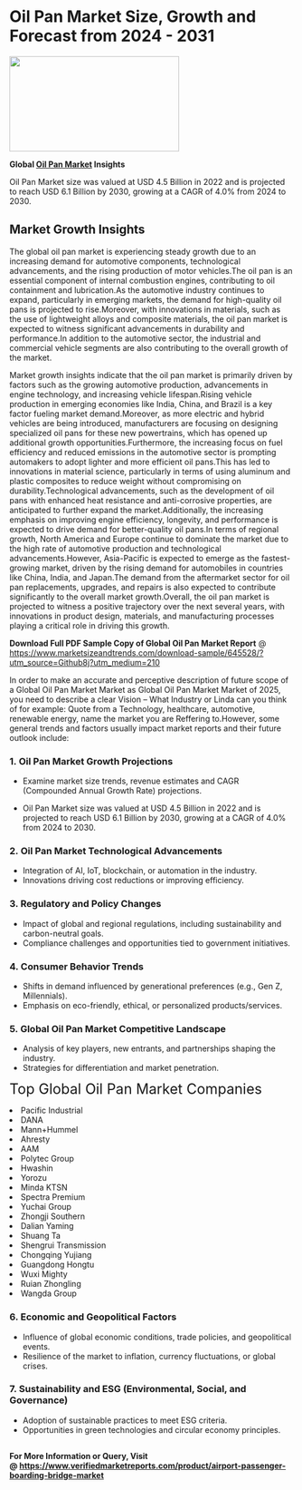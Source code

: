<H1>Oil Pan Market Size, Growth and Forecast from 2024 - 2031</H1><img class="aligncenter size-medium wp-image-584254" src="https://thirdeyenews.in/wp-content/uploads/2024/09/Global-Market-Research-300x168.jpeg" alt="" width="300" height="168" /><p><strong>Global&nbsp;<a href="https://www.marketsizeandtrends.com/download-sample/645528/?utm_source=Github8j?utm_medium=210">Oil Pan Market</a> Insights</strong></p><p>Oil Pan Market size was valued at USD 4.5 Billion in 2022 and is projected to reach USD 6.1 Billion by 2030, growing at a CAGR of 4.0% from 2024 to 2030.</p><p><h2>Market Growth Insights</h2> <p>The global oil pan market is experiencing steady growth due to an increasing demand for automotive components, technological advancements, and the rising production of motor vehicles.The oil pan is an essential component of internal combustion engines, contributing to oil containment and lubrication.As the automotive industry continues to expand, particularly in emerging markets, the demand for high-quality oil pans is projected to rise.Moreover, with innovations in materials, such as the use of lightweight alloys and composite materials, the oil pan market is expected to witness significant advancements in durability and performance.In addition to the automotive sector, the industrial and commercial vehicle segments are also contributing to the overall growth of the market.</p> <p>Market growth insights indicate that the oil pan market is primarily driven by factors such as the growing automotive production, advancements in engine technology, and increasing vehicle lifespan.Rising vehicle production in emerging economies like India, China, and Brazil is a key factor fueling market demand.Moreover, as more electric and hybrid vehicles are being introduced, manufacturers are focusing on designing specialized oil pans for these new powertrains, which has opened up additional growth opportunities.Furthermore, the increasing focus on fuel efficiency and reduced emissions in the automotive sector is prompting automakers to adopt lighter and more efficient oil pans.This has led to innovations in material science, particularly in terms of using aluminum and plastic composites to reduce weight without compromising on durability.Technological advancements, such as the development of oil pans with enhanced heat resistance and anti-corrosive properties, are anticipated to further expand the market.Additionally, the increasing emphasis on improving engine efficiency, longevity, and performance is expected to drive demand for better-quality oil pans.In terms of regional growth, North America and Europe continue to dominate the market due to the high rate of automotive production and technological advancements.However, Asia-Pacific is expected to emerge as the fastest-growing market, driven by the rising demand for automobiles in countries like China, India, and Japan.The demand from the aftermarket sector for oil pan replacements, upgrades, and repairs is also expected to contribute significantly to the overall market growth.Overall, the oil pan market is projected to witness a positive trajectory over the next several years, with innovations in product design, materials, and manufacturing processes playing a critical role in driving this growth.<p><span class=""><strong>Download Full PDF Sample Copy of Global Oil Pan Market Report</strong> @ <a href="https://www.marketsizeandtrends.com/download-sample/645528/?utm_source=Github8j?utm_medium=210" target="_blank">https://www.marketsizeandtrends.com/download-sample/645528/?utm_source=Github8j?utm_medium=210</a></span></p><p>In order to make an accurate and perceptive description of future scope of a Global&nbsp;Oil Pan Market Market as Global&nbsp;Oil Pan Market Market of 2025, you need to describe a clear Vision &ndash; What Industry or Linda can you think of for example: Quote from a Technology, healthcare, automotive, renewable energy, name the market you are Reffering to.However, some general trends and factors usually impact market reports and their future outlook include:</p><h3>1.&nbsp;<strong>Oil Pan Market Growth Projections</strong></h3><ul><li>Examine market size trends, revenue estimates and CAGR (Compounded Annual Growth Rate) projections.</li><li><p>Oil Pan Market size was valued at USD 4.5 Billion in 2022 and is projected to reach USD 6.1 Billion by 2030, growing at a CAGR of 4.0% from 2024 to 2030.</p></li></ul><h3>2.&nbsp;<strong>Oil Pan Market Technological Advancements</strong></h3><ul><li>Integration of AI, IoT, blockchain, or automation in the industry.</li><li>Innovations driving cost reductions or improving efficiency.</li></ul><h3>3.&nbsp;<strong>Regulatory and Policy Changes</strong></h3><ul><li>Impact of global and regional regulations, including sustainability and carbon-neutral goals.</li><li>Compliance challenges and opportunities tied to government initiatives.</li></ul><h3>4.&nbsp;<strong>Consumer Behavior Trends</strong></h3><ul><li>Shifts in demand influenced by generational preferences (e.g., Gen Z, Millennials).</li><li>Emphasis on eco-friendly, ethical, or personalized products/services.</li></ul><h3>5.&nbsp;<strong>Global Oil Pan Market Competitive Landscape</strong></h3><ul><li>Analysis of key players, new entrants, and partnerships shaping the industry.</li><li>Strategies for differentiation and market penetration.</li></ul><p data-pm-slice="1 1 []"><span style="color: inherit; font-family: inherit; font-size: 25px;">Top Global Oil Pan Market Companies</span></p><div class="" data-test-id=""><p><li>Pacific Industrial</li><li> DANA</li><li> Mann+Hummel</li><li> Ahresty</li><li> AAM</li><li> Polytec Group</li><li> Hwashin</li><li> Yorozu</li><li> Minda KTSN</li><li> Spectra Premium</li><li> Yuchai Group</li><li> Zhongji Southern</li><li> Dalian Yaming</li><li> Shuang Ta</li><li> Shengrui Transmission</li><li> Chongqing Yujiang</li><li> Guangdong Hongtu</li><li> Wuxi Mighty</li><li> Ruian Zhongling</li><li> Wangda Group</li></p></div><h3>6.&nbsp;<strong>Economic and Geopolitical Factors</strong></h3><ul><li>Influence of global economic conditions, trade policies, and geopolitical events.</li><li>Resilience of the market to inflation, currency fluctuations, or global crises.</li></ul><h3>7.&nbsp;<strong>Sustainability and ESG (Environmental, Social, and Governance)</strong></h3><ul><li>Adoption of sustainable practices to meet ESG criteria.</li><li>Opportunities in green technologies and circular economy principles.</li></ul><h2><strong style="font-size: 14px;">For More Information or Query, Visit @&nbsp;</strong><a style="background-color: #ffffff; font-size: 14px;" href="https://www.marketsizeandtrends.com/report/oil-pan-market/" target="_blank">https://www.verifiedmarketreports.com/product/airport-passenger-boarding-bridge-market</a></h2>